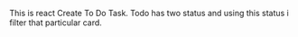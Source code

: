 This is react Create To Do Task. Todo has two status and using this status i filter that particular card.
